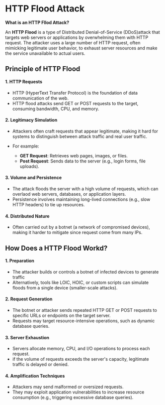 # HTTP Flood Attack

**What is an HTTP Fllod Attack?**

An **HTTP Flood** is a type of Distributed Denial-of-Service (DDoS)attack that targets web servers or applications by overwhelming them with HTTP request. The attacker uses a large number of HTTP request, often mimicking legitimate user behavior, to exhaust server resources and make the service unavailable to actual users.

## Principle of HTTP Flood

#### 1. HTTP Requests

- HTTP (HyperText Transfer Protocol) is the foundation of data communication of the web.
- HTTP flood attacks send GET or POST requests to the target, consuming bandwidth, CPU, and memory.

#### 2. Legitimacy Simulation

- Attackers often craft requests that appear legitimate, making it hard for systems to distinguish between attack traffic and real user traffic.

- For example:
    - **GET Request**: Retrieves web pages, images, or files.
    - **Post Request**: Sends data to the server (e.g., login forms, file uploads).

#### 3. Volume and Persistence

- The attack floods the server with a high volume of requests, which can overlaod web servers, databases, or application layers.
- Persistence involves maintaining long-lived connections (e.g., slow HTTP headers) to tie up resources.

#### 4. Distributed Nature

- Often carried out by a botnet (a network of compromised devices), making it harder to mitigate since request come from many IPs.

## How Does a HTTP Flood Workd?

#### 1. Preparation

- The attacker builds or controls a botnet of infected devices to generate traffic
- Alternatively, tools like LOIC, HOIC, or custom scripts can simulate floods from a single device (smaller-scale attacks).

#### 2. Request Generation

- The botnet or attacker sends repeated HTTP GET or POST requests to specific URLs or endpoints on the target server.
- Requests may target resource-intensive operations, such as dynamic database queries.

#### 3. Server Exhaustion

- Servers allocate memory, CPU, and I/O operations to process each request.
- if the volume of requests exceeds the server's capacity, legitimate traffic is delayed or denied.

#### 4. Amplification Techniques

- Attackers may send malformed or oversized requests.
- They may exploit application vulnerabilities to increase resource
  consumption (e.g., triggering excessive database queries).

